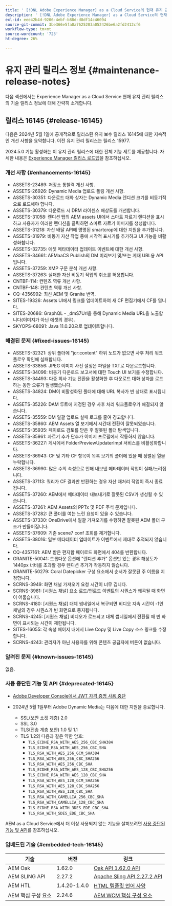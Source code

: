 ```yaml
---
title: ' [!DNL Adobe Experience Manager] as a Cloud Service의 현재 유지 관리 릴리스 정보입니다.'
description: ' [!DNL Adobe Experience Manager] as a Cloud Service의 현재 유지 관리 릴리스 정보입니다.'
exl-id: eee42b4d-9206-4ebf-b88d-d8df14c46094
source-git-commit: 3be366e5fa0a7625203a052426be6a2fd2412cf6
workflow-type: tm+mt
source-wordcount: '723'
ht-degree: 26%

---
```


# 유지 관리 릴리스 정보 {#maintenance-release-notes}

다음 섹션에서는 Experience Manager as a Cloud Service 현재 유지 관리 릴리스의 기술 릴리스 정보에 대해 간략히 소개합니다.

## 릴리스 16145 {#release-16145}

다음은 2024년 5월 1일에 공개적으로 릴리스된 유지 보수 릴리스 16145에 대한 지속적인 개선 사항을 요약합니다. 이전 유지 관리 릴리스는 릴리스 15977.

2024.5.0 기능 활성화는 이 유지 관리 릴리스에 대한 전체 기능 세트를 제공합니다. 자세한 내용은 [Experience Manager 릴리스 로드맵](https://experienceleague.adobe.com/ko/docs/experience-manager-release-information/aem-release-updates/update-releases-roadmap)을 참조하십시오.

### 개선 사항 {#enhancements-16145}

* ASSETS-23489: 저장소 통찰력 개선 사항.
* ASSETS-26926: Dynamic Media 업로드 폴링 개선 사항.
* ASSETS-30351: 다운로드 대화 상자는 Dynamic Media 렌디션 크기를 비동기적으로 로드해야 합니다.
* ASSETS-30379: 다운로드 시 DRM 라이센스 해상도를 개선합니다.
* ASSETS-31058: 렌디션 탭의 AEM assets UI에서 스마트 자르기 렌디션을 표시하고 사용자가 이러한 렌디션을 클릭하면 스마트 자르기 이미지를 생성합니다.
* ASSETS-31218: 자산 배달 API에 명명된 smartcrop에 대한 지원을 추가합니다.
* ASSETS-31979: 비동기 자산 작업 중에 시각적 표시기를 추가하고 UI 기능을 비활성화합니다.
* ASSETS-32735: 에셋 메타데이터 업데이트 이벤트에 대한 개선 사항.
* ASSETS-34661: AEMaaCS Publish의 DM 미리보기 및/또는 게재 URL용 API입니다.
* ASSETS-37259: XMP 구문 분석 개선 사항.
* ASSETS-37263: 실패한 자산 비동기 작업의 취소를 허용합니다.
* CNTBF-114: 컨텐츠 역류 개선 사항.
* CNTBF-148: 컨텐츠 역류 개선 사항.
* CQ-4356992: 최신 AEM 및 Granite 번역.
* SITES-19326: Assets UI에서 링크를 업데이트하여 새 CF 편집기에서 CF를 엽니다.
* SITES-20686: GraphQL - _dmS7Url을 통해 Dynamic Media URL을 노출합니다(이미지가 아닌 에셋의 경우).
* SKYOPS-68091: Java 11.0.20으로 업데이트합니다.

### 해결된 문제 {#fixed-issues-16145}

* ASSETS-32321: 상위 폴더에 &quot;jcr:content&quot; 하위 노드가 없으면 사후 처리 워크플로우 확인에 실패합니다.
* ASSETS-33856: JPEG 이미지 사전 설정은 파일을 TXT로 다운로드합니다.
* ASSETS-34096: 비동기 다운로드 보고서에 대한 Touch UI 보기를 수정합니다.
* ASSETS-34493: 다중 회사 기능 전환을 활성화한 후 다운로드 대화 상자를 로드하는 동안 오류가 발생했습니다.
* ASSETS-34824: DM이 비활성화된 폴더에 대해 URL 복사가 빈 상태로 표시됩니다.
* ASSETS-35226: DAM 루트에 지정된 경우 사후 처리 워크플로우가 해결되지 않습니다.
* ASSETS-35559: DM 일괄 업로드 실패 로그를 줄여 경고합니다.
* ASSETS-35860: AEM Assets 열 보기에서 시간대 전환이 잘못되었습니다.
* ASSETS-35935: 페이로드 검토를 닫은 후 잘못된 폴더 탐색입니다.
* ASSETS-35961: 자르기 추가 단추가 이미지 프로필에서 작동하지 않습니다.
* ASSETS-36227: 게시에서 FolderPreviewUpdaterImpl 서비스를 비활성화합니다.
* ASSETS-36943: CF 및 기타 CF 항목이 목록 보기의 폴더에 있을 때 정렬된 열을 누락합니다.
* ASSETS-36990: 많은 수의 속성으로 인해 내보낸 메타데이터 작업이 실패/느려집니다.
* ASSETS-37113: 쿼리가 CF 결과만 반환하는 경우 자산 재처리 작업이 즉시 종료됩니다.
* ASSETS-37260: AEM에서 메타데이터 내보내기로 잘못된 CSV가 생성될 수 있습니다.
* ASSETS-37261: AEM Assets의 PPTx 및 PDF 주석 문제입니다.
* ASSETS-37282: 큰 폴더를 여는 느린 요청이 있을 수 있습니다.
* ASSETS-37330: OneDrive에서 일괄 가져오기를 수행하면 잘못된 AEM 폴더 구조가 만들어집니다.
* ASSETS-37609: 기존 scene7 conf 조회를 제거합니다.
* ASSETS-38016: 일부 메타데이터 업데이트가 이벤트에서 제대로 추적되지 않습니다.
* CQ-4357161: AEM 받은 편지함 페이로드 화면에서 404를 반환합니다.
* GRANITE-50041: 드롭다운 옵션에 &quot;렌디션 추가&quot; 옵션만 있는 경우 해상도가 1440px 너비를 초과할 경우 렌디션 추가가 작동하지 않습니다.
* GRANITE-50279: Coral Datepicker 구성 요소에서 순서가 잘못된 주 이름을 지정합니다.
* SCRNS-3949: 화면 채널 가져오기 요청 시간이 너무 깁니다.
* SCRNS-3981: [시퀀스 채널] 요소 로드/언로드 이벤트의 시퀀스가 왜곡될 때 화면이 어둡습니다.
* SCRNS-4180: [시퀀스 채널] 대체 썸네일에서 복구되면 비디오 지속 시간이 -1인 채널의 경우 시퀀스가 빈 화면으로 중지됩니다.
* SCRNS-4245: [시퀀스 채널] 비디오가 로드되고 대체 썸네일에서 전환될 때 빈 화면이 표시되는 시간이 제한됩니다.
* SITES-16055: 각 속성 페이지 내에서 Live Copy 및 Live Copy 소스 링크를 수정합니다.
* SCRNS-4243: 관리자가 아닌 사용자를 위해 콘텐츠 공급자에 버튼이 없습니다.

### 알려진 문제 {#known-issues-16145}

없음.

### 사용 중단된 기능 및 API {#deprecated-16145}

* [Adobe Developer Console에서 JWT 자격 증명 사용 중단](/help/security/jwt-credentials-deprecation-in-adobe-developer-console.md)

* 2024년 5월 1일부터 Adobe Dynamic Media는 다음에 대한 지원을 종료합니다.

   * SSL(보안 소켓 계층) 2.0
   * SSL 3.0
   * TLS(전송 계층 보안) 1.0 및 1.1
   * TLS 1.2의 다음과 같은 약한 암호:
      * `TLS_ECDHE_RSA_WITH_AES_256_CBC_SHA384`
      * `TLS_ECDHE_RSA_WITH_AES_256_CBC_SHA`
      * `TLS_RSA_WITH_AES_256_GCM_SHA384`
      * `TLS_RSA_WITH_AES_256_CBC_SHA256`
      * `TLS_RSA_WITH_AES_256_CBC_SHA`
      * `TLS_ECDHE_RSA_WITH_AES_128_CBC_SHA256`
      * `TLS_ECDHE_RSA_WITH_AES_128_CBC_SHA`
      * `TLS_RSA_WITH_AES_128_GCM_SHA256`
      * `TLS_RSA_WITH_AES_128_CBC_SHA256`
      * `TLS_RSA_WITH_AES_128_CBC_SHA`
      * `TLS_RSA_WITH_CAMELLIA_256_CBC_SHA`
      * `TLS_RSA_WITH_CAMELLIA_128_CBC_SHA`
      * `TLS_ECDHE_RSA_WITH_3DES_EDE_CBC_SHA`
      * `TLS_RSA_WITH_SDES_EDE_CBC_SHA`


AEM as a Cloud Service에서 더 이상 사용되지 않는 기능을 살펴보려면 [사용 중단된 기능 및 API](/help/release-notes/deprecated-removed-features.md)를 참조하십시오.

### 임베드된 기술 {#embedded-tech-16145}

| 기술 | 버전 | 링크 |
|---|---|---|
| AEM Oak | 1.62.0 | [Oak API 1.62.0 API](https://www.javadoc.io/doc/org.apache.jackrabbit/oak-api/1.62.0/index.html) |
| AEM SLING API | 2.27.2 | [Apache Sling API 2.27.2 API](https://www.javadoc.io/doc/org.apache.sling/org.apache.sling.api/latest/index.html) |
| AEM HTL | 1.4.20-1.4.0 | [HTML 템플릿 언어 사양](https://github.com/adobe/htl-spec) |
| AEM 핵심 구성 요소 | 2.24.6 | [AEM WCM 핵심 구성 요소](https://github.com/adobe/aem-core-wcm-components) |
